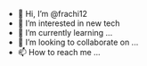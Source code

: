 - 👋 Hi, I’m @frachi12
- 👀 I’m interested in new tech
- 🌱 I’m currently learning ...
- 💞️ I’m looking to collaborate on ...
- 📫 How to reach me ...

<!---
frachi12/frachi12 is a ✨ special ✨ repository because its `README.md` (this file) appears on your GitHub profile.
You can click the Preview link to take a look at your changes.
--->
